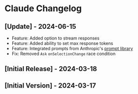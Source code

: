 # Claude Changelog

## [Update] - 2024-06-15

- Feature: Added option to stream responses
- Feature: Added ability to set max response tokens
- Feature: Integrated prompts from Anthropic's [prompt library](https://docs.anthropic.com/claude/prompt-library)
- Fix: Removed `Ask` `onSelectionChange` race condition

## [Initial Release] - 2024-03-18

## [Initial Version] - 2024-03-17